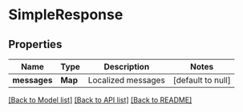 # SimpleResponse
## Properties

| Name | Type | Description | Notes |
|------------ | ------------- | ------------- | -------------|
| **messages** | **Map** | Localized messages | [default to null] |

[[Back to Model list]](../README.md#documentation-for-models) [[Back to API list]](../README.md#documentation-for-api-endpoints) [[Back to README]](../README.md)

